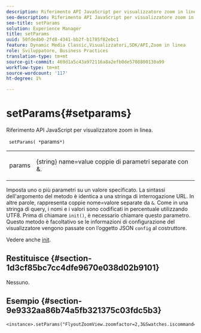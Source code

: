 ```yaml
---
description: Riferimento API JavaScript per visualizzatore zoom in linea.
seo-description: Riferimento API JavaScript per visualizzatore zoom in linea.
seo-title: setParams
solution: Experience Manager
title: setParams
uuid: 50fde4b0-2fd8-4341-bb2f-b1785f82ebc1
feature: Dynamic Media Classic,Visualizzatori,SDK/API,Zoom in linea
role: Sviluppatore, Business Practices
translation-type: tm+mt
source-git-commit: 469d1a5c43a972116a8a2efb0de5708800130a99
workflow-type: tm+mt
source-wordcount: '117'
ht-degree: 1%

---
```



# setParams{#setparams}

Riferimento API JavaScript per visualizzatore zoom in linea.

` setParams( *`params`*)`

<table id="table_896DFF34A68A403DB93A6D597461A573"> 
 <tbody> 
  <tr> 
   <td colname="col1"> <p> <span class="codeph"> <span class="varname"> params</span> </span> </p> </td> 
   <td colname="col2"> <p> <span class="codeph"> {string}</span> name=value coppie di parametri separate con  <span class="codeph"> &amp;</span>. </p> </td> 
  </tr> 
 </tbody> 
</table>

Imposta uno o più parametri su un valore specificato. La sintassi dell&#39;argomento del metodo è identica a una stringa di interrogazione URL. In altre parole, rappresenta coppie nome=valore separate da `&`. Come in una stringa di query, i nomi e i valori sono codificati in percentuale utilizzando UTF8. Prima di chiamare `init()`, è necessario chiamare questo parametro. Questo metodo è facoltativo se le informazioni di configurazione del visualizzatore vengono passate con l’oggetto JSON `config` al costruttore.

Vedere anche [init](../../../c-html5-s7-aem-asset-viewers/c-html5-flyout-viewer-20-about/c-html5-flyout-viewer-20-javascriptapiref/r-html5-flyout-viewer-20-javascriptapiref-init.md#reference-8651640683fc4a538bfb660709d1a463).

## Restituisce {#section-1d3cf85bc7cc4dfe9670e038d02b9101}

Nessuno.

## Esempio {#section-9e9332aa86b74a5fb321375c03fdc5b3}

```
<instance>.setParams("FlyoutZoomView.zoomfactor=2,3&Swatches.iscommand=op_sharpen%3d1")
```

